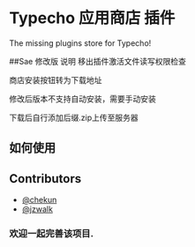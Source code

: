 Typecho 应用商店 插件
========

The missing plugins store for Typecho!

##Sae 修改版 说明
移出插件激活文件读写权限检查

商店安装按钮转为下载地址

修改后版本不支持自动安装，需要手动安装

下载后自行添加后缀.zip上传至服务器

## 如何使用

## Contributors

- [@chekun](https://github.com/chekun)
- [@jzwalk](https://github.com/jzwalk)

### 欢迎一起完善该项目.
